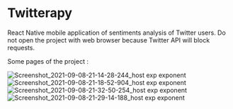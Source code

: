 
# Twitterapy
React Native mobile application of sentiments analysis of Twitter users.
Do not open the project with web browser because Twitter API will block requests.

Some pages of the project :

![Screenshot_2021-09-08-21-14-28-244_host exp exponent](https://user-images.githubusercontent.com/58434964/132572684-97626396-33bc-43e8-997b-d63290b15121.jpg)
![Screenshot_2021-09-08-21-18-52-904_host exp exponent](https://user-images.githubusercontent.com/58434964/132572713-3b0f21ee-d43b-466c-9e70-2a0c967fca9c.jpg)
![Screenshot_2021-09-08-21-32-50-254_host exp exponent](https://user-images.githubusercontent.com/58434964/132573536-eb692c17-c004-4bf5-aa6a-4d00d157bef5.jpg)
![Screenshot_2021-09-08-21-29-14-188_host exp exponent](https://user-images.githubusercontent.com/58434964/132573538-0d26a60a-f52e-46c6-8a2f-ed1794e8bdb6.jpg)
